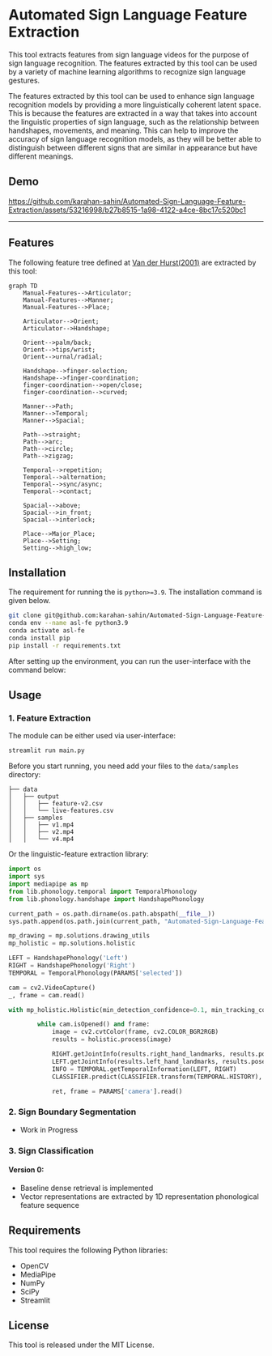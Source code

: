 # Automated Sign Language Feature Extraction

This tool extracts features from sign language videos for the purpose of sign language recognition. The features extracted by this tool can be used by a variety of machine learning algorithms to recognize sign language gestures.

The features extracted by this tool can be used to enhance sign language recognition models by providing a more linguistically coherent latent space. This is because the features are extracted in a way that takes into account the linguistic properties of sign language, such as the relationship between handshapes, movements, and meaning. This can help to improve the accuracy of sign language recognition models, as they will be better able to distinguish between different signs that are similar in appearance but have different meanings.

## Demo

https://github.com/karahan-sahin/Automated-Sign-Language-Feature-Extraction/assets/53216998/b27b8515-1a98-4122-a4ce-8bc17c520bc1

------

## Features
The following feature tree defined at <a href="https://harry-van-der-hulst.uconn.edu/wp-content/uploads/sites/1733/2021/04/169-Sign-language-phonology.pdf">Van der Hurst(2001)</a>  are extracted by this tool:

```mermaid
graph TD
    Manual-Features-->Articulator;
    Manual-Features-->Manner;
    Manual-Features-->Place;

    Articulator-->Orient;
    Articulator-->Handshape;

    Orient-->palm/back;
    Orient-->tips/wrist;
    Orient-->urnal/radial;

    Handshape-->finger-selection;
    Handshape-->finger-coordination;
    finger-coordination-->open/close;
    finger-coordination-->curved;

    Manner-->Path;
    Manner-->Temporal;
    Manner-->Spacial;

    Path-->straight;
    Path-->arc;
    Path-->circle;
    Path-->zigzag;

    Temporal-->repetition;
    Temporal-->alternation;
    Temporal-->sync/async;
    Temporal-->contact;

    Spacial-->above;
    Spacial-->in_front;
    Spacial-->interlock;

    Place-->Major_Place;
    Place-->Setting;
    Setting-->high_low;
```

## Installation

The requirement for running the is `python>=3.9`. The installation command is given below.

```bash
git clone git@github.com:karahan-sahin/Automated-Sign-Language-Feature-Extraction.git
conda env --name asl-fe python3.9
conda activate asl-fe
conda install pip
pip install -r requirements.txt
```

After setting up the environment, you can run the user-interface with the command below:


## Usage

### 1. Feature Extraction

The module can be either used via user-interface:
```bash
streamlit run main.py
```
Before you start running, you need add your files to the `data/samples` directory:
```
├── data
│   ├── output
│   │   ├── feature-v2.csv
│   │   └── live-features.csv
│   ├── samples
│   │   ├── v1.mp4
│   │   ├── v2.mp4
│   │   └── v4.mp4
```


Or the linguistic-feature extraction library:

```python
import os
import sys
import mediapipe as mp
from lib.phonology.temporal import TemporalPhonology
from lib.phonology.handshape import HandshapePhonology

current_path = os.path.dirname(os.path.abspath(__file__))
sys.path.append(os.path.join(current_path, "Automated-Sign-Language-Feature-Extraction/lib"))

mp_drawing = mp.solutions.drawing_utils
mp_holistic = mp.solutions.holistic

LEFT = HandshapePhonology('Left')
RIGHT = HandshapePhonology('Right')
TEMPORAL = TemporalPhonology(PARAMS['selected'])

cam = cv2.VideoCapture()
_, frame = cam.read()

with mp_holistic.Holistic(min_detection_confidence=0.1, min_tracking_confidence=0.1) as holistic:

        while cam.isOpened() and frame:
            image = cv2.cvtColor(frame, cv2.COLOR_BGR2RGB)
            results = holistic.process(image)

            RIGHT.getJointInfo(results.right_hand_landmarks, results.pose_landmarks, PARAMS['selected'])
            LEFT.getJointInfo(results.left_hand_landmarks, results.pose_landmarks, PARAMS['selected'])
            INFO = TEMPORAL.getTemporalInformation(LEFT, RIGHT)
            CLASSIFIER.predict(CLASSIFIER.transform(TEMPORAL.HISTORY), topK=PARAMS['topK'])

            ret, frame = PARAMS['camera'].read()

```

### 2. Sign Boundary Segmentation

- Work in Progress

### 3. Sign Classification

#### **Version 0:**
- Baseline dense retrieval is implemented
- Vector representations are extracted by 1D representation phonological feature sequence

## Requirements
This tool requires the following Python libraries:
- OpenCV
- MediaPipe
- NumPy
- SciPy
- Streamlit

## License

This tool is released under the MIT License.

